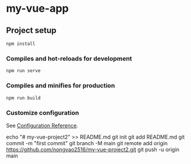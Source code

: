 # my-vue-app

## Project setup
```
npm install
```

### Compiles and hot-reloads for development
```
npm run serve
```

### Compiles and minifies for production
```
npm run build
```

### Customize configuration
See [Configuration Reference](https://cli.vuejs.org/config/).

echo "# my-vue-project2" >> README.md
git init
git add README.md
git commit -m "first commit"
git branch -M main
git remote add origin https://github.com/nongyao2516/my-vue-project2.git
git push -u origin main
